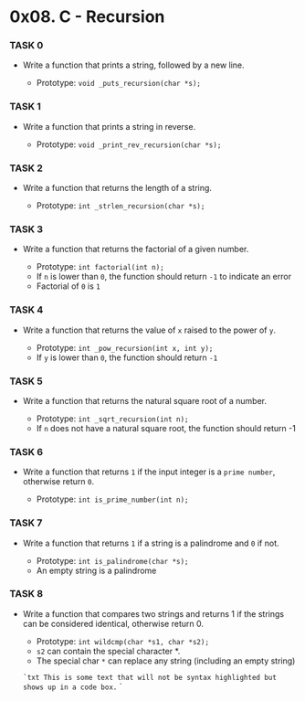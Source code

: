 # 0x08. C - Recursion

###     TASK 0
- Write a function that prints a string, followed by a new line.

     - Prototype: `void _puts_recursion(char *s);`

###     TASK 1
- Write a function that prints a string in reverse.

     - Prototype: `void _print_rev_recursion(char *s);`

###     TASK 2
- Write a function that returns the length of a string.

     - Prototype: `int _strlen_recursion(char *s);`

###     TASK 3
- Write a function that returns the factorial of a given number.

     - Prototype: `int factorial(int n);`
     - If `n` is lower than `0`, the function should return `-1` to indicate an error
     - Factorial of `0` is `1`
     
###     TASK 4
- Write a function that returns the value of `x` raised to the power of `y`.

     - Prototype: `int _pow_recursion(int x, int y);`
     - If `y` is lower than `0`, the function should return `-1`

###     TASK 5
- Write a function that returns the natural square root of a number.

     - Prototype: `int _sqrt_recursion(int n);`
     - If `n` does not have a natural square root, the function should return -1

###     TASK 6
- Write a function that returns `1` if the input integer is a `prime number`, otherwise return `0`.

     - Prototype: `int is_prime_number(int n);`
     
###     TASK 7
- Write a function that returns `1` if a string is a palindrome and `0` if not.
 
     - Prototype: `int is_palindrome(char *s);`
     - An empty string is a palindrome

###     TASK 8
- Write a function that compares two strings and returns 1 if the strings can be considered identical, otherwise return 0.

     - Prototype: `int wildcmp(char *s1, char *s2);`
     - `s2` can contain the special character *.
     - The special char `*` can replace any string (including an empty string)
     
     `` `txt
This is some text that will not be syntax highlighted
but shows up in a code box.
`` `
